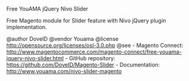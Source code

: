 Free YouAMA jQuery Nivo Slider

Free Magento module for Slider feature with Nivo jQuery plugin implementation.

@author DoveID
@vendor Youama
@license http://opensource.org/licenses/osl-3.0.php
@see - Magento Connect: http://www.magentocommerce.com/magento-connect/free-youama-jquery-nivo-slider.html
     - GitHub repository: https://github.com/DoveID/Magento-Slider
     - Documentation: http://www.youama.com/nivo-slider-magento
